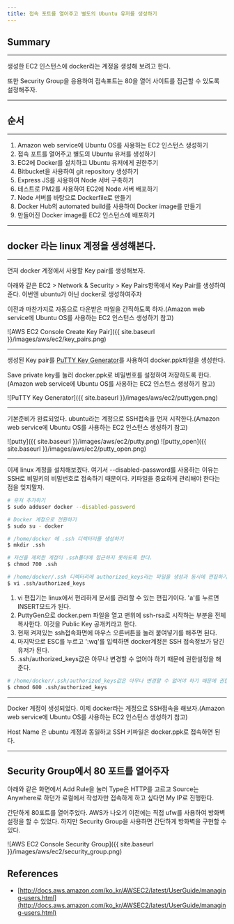 ```yaml
---
title: 접속 포트를 열어주고 별도의 Ubuntu 유저를 생성하기
---
```


## Summary
---------------------
 생성한 EC2 인스턴스에 docker라는 계정을 생성해 보려고 한다.
 
 또한 Security Group을 응용하여 접속포트는 80을 열어 사이트를 접근할 수 있도록 설정해주자.

---------------------
## 순서
---------------------
1. Amazon web service에 Ubuntu OS를 사용하는 EC2 인스턴스 생성하기
1. 접속 포트를 열어주고 별도의 Ubuntu 유저를 생성하기
1. EC2에 Docker를 설치하고 Ubuntu 유저에게 권한주기
1. Bitbucket을 사용하여 git repository 생성하기
1. Express JS를 사용하여 Node 서버 구축하기
1. 테스트로 PM2를 사용하여 EC2에 Node 서버 배포하기
1. Node 서버를 바탕으로 Dockerfile로 만들기
1. Docker Hub의 automated build를 사용하여 Docker image를 만들기
1. 만들어진 Docker image를 EC2 인스턴스에 배포하기

---------------------
## docker 라는 linux 계정을 생성해본다.
---------------------
 먼저 docker 계정에서 사용할 Key pair를 생성해보자.

 아래와 같은 EC2 > Network & Security > Key Pairs항목에서 Key Pair를 생성하여 준다. 이번엔 ubuntu가 아닌 docker로 생성하여주자

 이전과 마찬가지로 자동으로 다운받은 파일을 간직하도록 하자.(Amazon web service에 Ubuntu OS를 사용하는 EC2 인스턴스 생성하기 참고)

 ![AWS EC2 Console Create Key Pair]({{ site.baseurl }}/images/aws/ec2/key_pairs.png)
 

---------------------
 생성된 Key pair를 [PuTTY Key Generator](http://www.chiark.greenend.org.uk/~sgtatham/putty/latest.html)를 사용하여 docker.ppk파일을 생성한다.
 
 Save private key를 눌러 docker.ppk로 비밀번호를 설정하여 저장하도록 한다.(Amazon web service에 Ubuntu OS를 사용하는 EC2 인스턴스 생성하기 참고)

 ![PuTTY Key Generator]({{ site.baseurl }}/images/aws/ec2/puttygen.png)

---------------------

 기본준비가 완료되었다. ubuntu라는 계정으로 SSH접속을 먼저 시작한다.(Amazon web service에 Ubuntu OS를 사용하는 EC2 인스턴스 생성하기 참고)

 ![putty]({{ site.baseurl }}/images/aws/ec2/putty.png)
 ![putty_open]({{ site.baseurl }}/images/aws/ec2/putty_open.png)

---------------------

 이제 linux 계정을 설치해보겠다. 여기서 --disabled-password를 사용하는 이유는 SSH로 비밀키의 비밀번호로 접속하기 때문이다. 키파일을 중요하게 관리해야 한다는 점을 잊지말자.

```bash
# 유저 추가하기
$ sudo adduser docker --disabled-password 
```

```bash
# Docker 계정으로 전환하기
$ sudo su - docker
```

```bash
# /home/docker 에 .ssh 디렉터리를 생성하기
$ mkdir .ssh
```

```bash
# 자신을 제외한 계정이 .ssh폴더에 접근하지 못하도록 한다.
$ chmod 700 .ssh
```

```bash
# /home/docker/.ssh 디렉터리에 authorized_keys라는 파일을 생성과 동시에 편집하기.
$ vi .ssh/authorized_keys
```

1. vi 편집기는 linux에서 편리하게 문서를 관리할 수 있는 편집기이다. 'a'를 누르면 INSERT모드가 된다.
2. PuttyGen으로 docker.pem 파일을 열고 맨위에 ssh-rsa로 시작하는 부분을 전체 복사한다. 이것을 Public Key 공개키라고 한다.
3. 현재 켜져있는 ssh접속화면에 마우스 오른버튼을 눌러 붙여넣기를 해주면 된다.
4. 마지막으로 ESC를 누르고 ':wq'를 입력하면 docker계정은 SSH 접속정보가 담긴 유저가 된다.
5. .ssh/authorized_keys값은 아무나 변경할 수 없어야 하기 때문에 권한설정을 해준다.

```bash
# /home/docker/.ssh/authorized_keys값은 아무나 변경할 수 없어야 하기 때문에 권한설정을 해준다.
$ chmod 600 .ssh/authorized_keys
```

---------------------
 Docker 계정이 생성되었다. 이제 docker라는 계정으로 SSH접속을 해보자.(Amazon web service에 Ubuntu OS를 사용하는 EC2 인스턴스 생성하기 참고)

 Host Name 은 ubuntu 계정과 동일하고 SSH 키파일은 docker.ppk로 접속하면 된다.

---------------------

## Security Group에서 80 포트를 열어주자

 아래와 같은 화면에서 Add Rule을 눌러 Type은 HTTP를 고르고 Source는 Anywhere로 하던가 로컬에서 작성자만 접속하게 하고 싶다면 My IP로 진행한다.

 간단하게 80포트를 열어주었다. AWS가 나오기 이전에는 직접 ufw를 사용하여 방화벽 설정을 할 수 있었다. 하지만 Security Group을 사용하면 간단하게 방화벽을 구현할 수 있다.

![AWS EC2 Console Security Group]({{ site.baseurl }}/images/aws/ec2/security_group.png)

## References
- [http://docs.aws.amazon.com/ko_kr/AWSEC2/latest/UserGuide/managing-users.html](http://docs.aws.amazon.com/ko_kr/AWSEC2/latest/UserGuide/managing-users.html)
